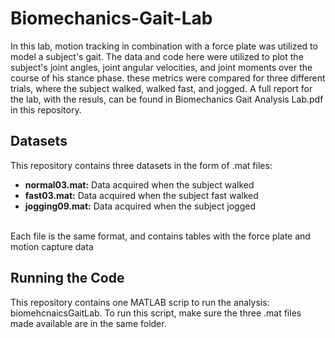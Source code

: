 # Biomechanics-Gait-Lab
In this lab, motion tracking in combination with a force plate was utilized to model a subject's gait. The data and code here were utilized to plot the subject's joint angles, joint angular velocities, and joint moments over the course of his stance phase. these metrics were compared for three different trials, where the subject walked, walked fast, and jogged. A full report for the lab, with the resuls, can be found in Biomechanics Gait Analysis Lab.pdf in this repository.
## Datasets
This repository contains three datasets in the form of .mat files:
- **normal03.mat:** Data acquired when the subject walked
- **fast03.mat:** Data acquired when the subject fast walked
- **jogging09.mat:** Data acquired when the subject jogged
<br />
Each file is the same format, and contains tables with the force plate and motion capture data

## Running the Code
This repository contains one MATLAB scrip to run the analysis: biomehcnaicsGaitLab. To run this script, make sure the three .mat files made available are in the same folder. 

